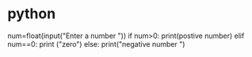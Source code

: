 # python
num=float(input("Enter a number "))
if num>0:
   print(postive number)
elif num==0:
    print ("zero")
else:
     print("negative number ") 
